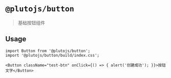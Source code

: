 # `@plutojs/button`

> 基础按钮组件

## Usage

```
import Button from '@plutojs/button';
import '@plutojs/button/build/index.css';

<Button className="test-btn" onClick={() => { alert('创建成功'); }}>按钮文字</Button>
```
